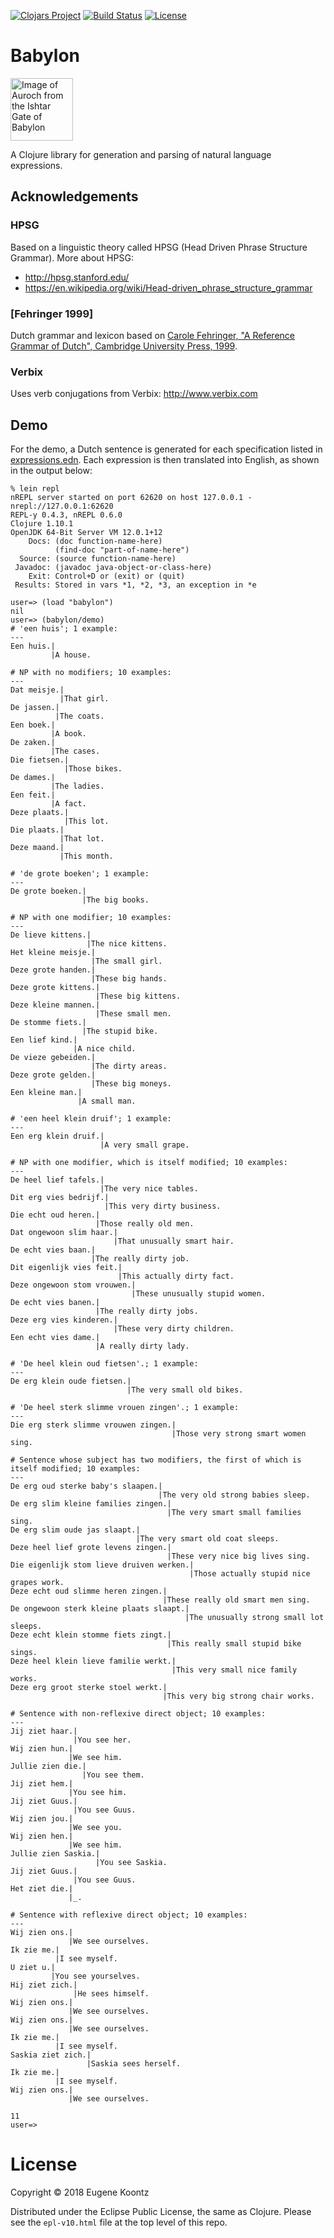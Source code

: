 [![Clojars Project](https://img.shields.io/clojars/v/babylon.svg)](https://clojars.org/babylon)
[![Build Status](https://secure.travis-ci.org/ekoontz/babylon.png?branch=master)](http://travis-ci.org/ekoontz/babylon)
[![License](https://img.shields.io/badge/License-EPL%201.0-red.svg)](https://opensource.org/licenses/EPL-1.0)

# Babylon

<div>
  <a href="https://en.wikipedia.org/wiki/Ishtar_Gate">
    <img alt="Image of Auroch from the Ishtar Gate of Babylon" 
         src="https://www.ancient.eu/uploads/images/738.jpg?v=1485682813" height="100">
  </a>
</div>

A Clojure library for generation and parsing of natural language expressions.

## Acknowledgements

### HPSG

Based on a linguistic theory called HPSG (Head Driven Phrase Structure Grammar). More about HPSG:

- http://hpsg.stanford.edu/
- https://en.wikipedia.org/wiki/Head-driven_phrase_structure_grammar

### [Fehringer 1999]

Dutch grammar and lexicon based on [Carole Fehringer, "A Reference Grammar of Dutch", Cambridge University Press, 1999](https://books.google.nl/books/about/A_Reference_Grammar_of_Dutch.html?id=hXZNkFqILp0C&redir_esc=y). 

### Verbix

Uses verb conjugations from Verbix: http://www.verbix.com 

## Demo

For the demo, a Dutch sentence is generated for each specification listed in
<a href="https://github.com/ekoontz/babylon/blob/master/src/babylon/nederlands/expressions.edn">expressions.edn</a>. 
Each expression is then translated into English, as shown in the output below:

```
% lein repl
nREPL server started on port 62620 on host 127.0.0.1 - nrepl://127.0.0.1:62620
REPL-y 0.4.3, nREPL 0.6.0
Clojure 1.10.1
OpenJDK 64-Bit Server VM 12.0.1+12
    Docs: (doc function-name-here)
          (find-doc "part-of-name-here")
  Source: (source function-name-here)
 Javadoc: (javadoc java-object-or-class-here)
    Exit: Control+D or (exit) or (quit)
 Results: Stored in vars *1, *2, *3, an exception in *e

user=> (load "babylon")
nil
user=> (babylon/demo)
# 'een huis'; 1 example:
---
Een huis.|
         |A house.

# NP with no modifiers; 10 examples:
---
Dat meisje.|
           |That girl.
De jassen.|
          |The coats.
Een boek.|
         |A book.
De zaken.|
         |The cases.
Die fietsen.|
            |Those bikes.
De dames.|
         |The ladies.
Een feit.|
         |A fact.
Deze plaats.|
            |This lot.
Die plaats.|
           |That lot.
Deze maand.|
           |This month.

# 'de grote boeken'; 1 example:
---
De grote boeken.|
                |The big books.

# NP with one modifier; 10 examples:
---
De lieve kittens.|
                 |The nice kittens.
Het kleine meisje.|
                  |The small girl.
Deze grote handen.|
                  |These big hands.
Deze grote kittens.|
                   |These big kittens.
Deze kleine mannen.|
                   |These small men.
De stomme fiets.|
                |The stupid bike.
Een lief kind.|
              |A nice child.
De vieze gebeiden.|
                  |The dirty areas.
Deze grote gelden.|
                  |These big moneys.
Een kleine man.|
               |A small man.

# 'een heel klein druif'; 1 example:
---
Een erg klein druif.|
                    |A very small grape.

# NP with one modifier, which is itself modified; 10 examples:
---
De heel lief tafels.|
                    |The very nice tables.
Dit erg vies bedrijf.|
                     |This very dirty business.
Die echt oud heren.|
                   |Those really old men.
Dat ongewoon slim haar.|
                       |That unusually smart hair.
De echt vies baan.|
                  |The really dirty job.
Dit eigenlijk vies feit.|
                        |This actually dirty fact.
Deze ongewoon stom vrouwen.|
                           |These unusually stupid women.
De echt vies banen.|
                   |The really dirty jobs.
Deze erg vies kinderen.|
                       |These very dirty children.
Een echt vies dame.|
                   |A really dirty lady.

# 'De heel klein oud fietsen'.; 1 example:
---
De erg klein oude fietsen.|
                          |The very small old bikes.

# 'De heel sterk slimme vrouen zingen'.; 1 example:
---
Die erg sterk slimme vrouwen zingen.|
                                    |Those very strong smart women sing.

# Sentence whose subject has two modifiers, the first of which is itself modified; 10 examples:
---
De erg oud sterke baby's slaapen.|
                                 |The very old strong babies sleep.
De erg slim kleine families zingen.|
                                   |The very smart small families sing.
De erg slim oude jas slaapt.|
                            |The very smart old coat sleeps.
Deze heel lief grote levens zingen.|
                                   |These very nice big lives sing.
Die eigenlijk stom lieve druiven werken.|
                                        |Those actually stupid nice grapes work.
Deze echt oud slimme heren zingen.|
                                  |These really old smart men sing.
De ongewoon sterk kleine plaats slaapt.|
                                       |The unusually strong small lot sleeps.
Deze echt klein stomme fiets zingt.|
                                   |This really small stupid bike sings.
Deze heel klein lieve familie werkt.|
                                    |This very small nice family works.
Deze erg groot sterke stoel werkt.|
                                  |This very big strong chair works.

# Sentence with non-reflexive direct object; 10 examples:
---
Jij ziet haar.|
              |You see her.
Wij zien hun.|
             |We see him.
Jullie zien die.|
                |You see them.
Jij ziet hem.|
             |You see him.
Jij ziet Guus.|
              |You see Guus.
Wij zien jou.|
             |We see you.
Wij zien hen.|
             |We see him.
Jullie zien Saskia.|
                   |You see Saskia.
Jij ziet Guus.|
              |You see Guus.
Het ziet die.|
             |_.

# Sentence with reflexive direct object; 10 examples:
---
Wij zien ons.|
             |We see ourselves.
Ik zie me.|
          |I see myself.
U ziet u.|
         |You see yourselves.
Hij ziet zich.|
              |He sees himself.
Wij zien ons.|
             |We see ourselves.
Wij zien ons.|
             |We see ourselves.
Ik zie me.|
          |I see myself.
Saskia ziet zich.|
                 |Saskia sees herself.
Ik zie me.|
          |I see myself.
Wij zien ons.|
             |We see ourselves.

11
user=>
```

# License

Copyright © 2018 Eugene Koontz

Distributed under the Eclipse Public License, the same as Clojure.
Please see the `epl-v10.html` file at the top level of this repo.
